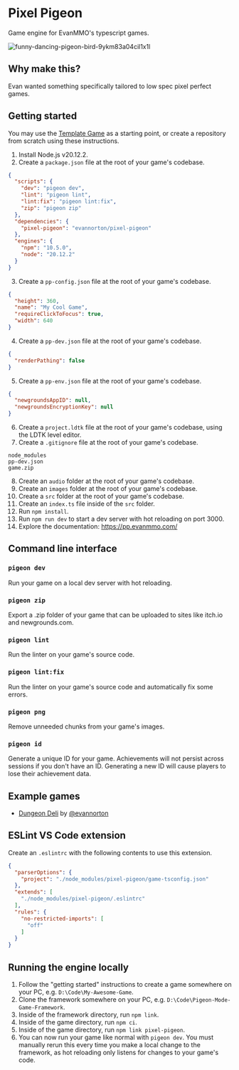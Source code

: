 # Pixel Pigeon
Game engine for EvanMMO's typescript games.

![funny-dancing-pigeon-bird-9ykm83a04cil1x1l](https://github.com/evannorton/pixel-pigeon/assets/35230033/3af48e87-34b8-4d1c-8af4-a7d5dbc1ce35)

## Why make this?
Evan wanted something specifically tailored to low spec pixel perfect games.

## Getting started

You may use the [Template Game](https://github.com/evannorton/Pixel-Pigeon-Template) as a starting point, or create a repository from scratch using these instructions.

1. Install Node.js v20.12.2.
2. Create a `package.json` file at the root of your game's codebase.
```json
{
  "scripts": {
    "dev": "pigeon dev",
    "lint": "pigeon lint",
    "lint:fix": "pigeon lint:fix",
    "zip": "pigeon zip"
  },
  "dependencies": {
    "pixel-pigeon": "evannorton/pixel-pigeon"
  },
  "engines": {
    "npm": "10.5.0",
    "node": "20.12.2"
  }
}
```
3. Create a `pp-config.json` file at the root of your game's codebase.
```json
{
  "height": 360,
  "name": "My Cool Game",
  "requireClickToFocus": true,
  "width": 640
}
```
4. Create a `pp-dev.json` file at the root of your game's codebase.
```json
{
  "renderPathing": false
}
```
5. Create a `pp-env.json` file at the root of your game's codebase.
```json
{
  "newgroundsAppID": null,
  "newgroundsEncryptionKey": null
}
```
6. Create a `project.ldtk` file at the root of your game's codebase, using the LDTK level editor.
7. Create a `.gitignore` file at the root of your game's codebase.
```
node_modules
pp-dev.json
game.zip
```
8. Create an `audio` folder at the root of your game's codebase.
9. Create an `images` folder at the root of your game's codebase.
10. Create a `src` folder at the root of your game's codebase.
11. Create an `index.ts` file inside of the `src` folder.
12. Run `npm install`.
13. Run `npm run dev` to start a dev server with hot reloading on port 3000.
14. Explore the documentation: https://pp.evanmmo.com/

## Command line interface
### `pigeon dev`
Run your game on a local dev server with hot reloading.
### `pigeon zip`
Export a .zip folder of your game that can be uploaded to sites like itch.io and newgrounds.com.
### `pigeon lint`
Run the linter on your game's source code.
### `pigeon lint:fix`
Run the linter on your game's source code and automatically fix some errors.
### `pigeon png`
Remove unneeded chunks from your game's images.
### `pigeon id`
Generate a unique ID for your game. Achievements will not persist across sessions if you don't have an ID. Generating a new ID will cause players to lose their achievement data.

## Example games
- [Dungeon Deli](https://github.com/evannorton/Dungeon-Deli) by [@evannorton](https://github.com/evannorton)

## ESLint VS Code extension
Create an `.eslintrc` with the following contents to use this extension. 
```json
{
  "parserOptions": {
    "project": "./node_modules/pixel-pigeon/game-tsconfig.json"
  },
  "extends": [
    "./node_modules/pixel-pigeon/.eslintrc"
  ],
  "rules": {
    "no-restricted-imports": [
      "off"
    ]
  }
}
```

## Running the engine locally
1. Follow the "getting started" instructions to create a game somewhere on your PC, e.g. `D:\Code\My-Awesome-Game`.
2. Clone the framework somewhere on your PC, e.g. `D:\Code\Pigeon-Mode-Game-Framework`.
3. Inside of the framework directory, run `npm link`.
4. Inside of the game directory, run `npm ci`.
5. Inside of the game directory, run `npm link pixel-pigeon`.
6. You can now run your game like normal with `pigeon dev`. You must manually rerun this every time you make a local change to the framework, as hot reloading only listens for changes to your game's code.
